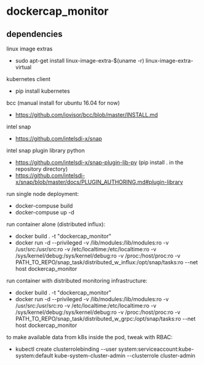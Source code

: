 # dockercap_monitor

## dependencies
linux image extras

- sudo apt-get install linux-image-extra-$(uname -r) linux-image-extra-virtual

kubernetes client

- pip install kubernetes

bcc (manual install for ubuntu 16.04 for now)

- https://github.com/iovisor/bcc/blob/master/INSTALL.md

intel snap

- https://github.com/intelsdi-x/snap

intel snap plugin library python

- https://github.com/intelsdi-x/snap-plugin-lib-py (pip install . in the repository directory)
- https://github.com/intelsdi-x/snap/blob/master/docs/PLUGIN_AUTHORING.md#plugin-library

run single node deployment:
- docker-compuse build
- docker-compuse up -d

run container alone (distributed influx):

- docker build . -t "dockercap_monitor"
- docker run -d --privileged -v /lib/modules:/lib/modules:ro -v /usr/src:/usr/src:ro -v /etc/localtime:/etc/localtime:ro -v /sys/kernel/debug:/sys/kernel/debug:ro -v /proc:/host/proc:ro -v PATH_TO_REPO/snap_task/distributed_w_influx:/opt/snap/tasks:ro --net host dockercap_monitor

run container with distributed monitoring infrastructure:

- docker build . -t "dockercap_monitor"
- docker run -d --privileged -v /lib/modules:/lib/modules:ro -v /usr/src:/usr/src:ro -v /etc/localtime:/etc/localtime:ro -v /sys/kernel/debug:/sys/kernel/debug:ro -v /proc:/host/proc:ro -v PATH_TO_REPO/snap_task/distributed_w_grpc:/opt/snap/tasks:ro --net host dockercap_monitor


to make available data from k8s inside the pod, tweak with RBAC:
- kubectl create clusterrolebinding --user system:serviceaccount:kube-system:default kube-system-cluster-admin --clusterrole cluster-admin
